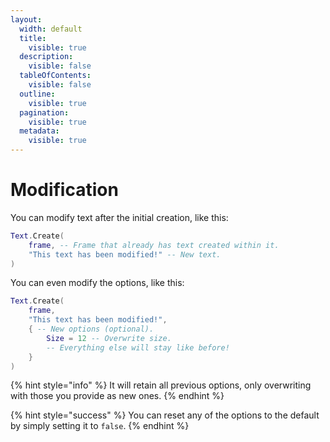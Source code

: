 ```yaml
---
layout:
  width: default
  title:
    visible: true
  description:
    visible: false
  tableOfContents:
    visible: false
  outline:
    visible: true
  pagination:
    visible: true
  metadata:
    visible: true
---
```


# Modification

You can modify text after the initial creation, like this:

```lua
Text.Create(
	frame, -- Frame that already has text created within it.
	"This text has been modified!" -- New text.
)
```

You can even modify the options, like this:

```lua
Text.Create(
	frame,
	"This text has been modified!",
	{ -- New options (optional).
		Size = 12 -- Overwrite size.
		-- Everything else will stay like before!
	}
)
```

{% hint style="info" %}
It will retain all previous options, only overwriting with those you provide as new ones.
{% endhint %}

{% hint style="success" %}
You can reset any of the options to the default by simply setting it to `false`.
{% endhint %}

